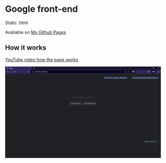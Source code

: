 # Google front-end

Static .html

Avaliable on [My Github Pages](https://ziga12341.github.io/)

## How it works

[YouTube video how the page works](https://youtu.be/9tFwEkGOFPc)


![*Screenshot of my google frontend home page*](https://github.com/ziga12341/my_google_front_end/blob/main/my_google_page.png?raw=true)
